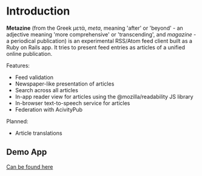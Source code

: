 # Introduction

**Metazine** (from the Greek μετά, _meta_, meaning 'after' or 'beyond' - an adjective meaning 'more comprehensive' or 'transcending', and _magazine_ - a periodical publication) is an experimental RSS/Atom feed client built as a Ruby on Rails app. It tries to present feed entries as articles of a unified online publication.

Features:

- Feed validation
- Newspaper-like presentation of articles
- Search across all articles
- In-app reader view for articles using the @mozilla/readability JS library
- In-browser text-to-speech service for articles
- Federation with AcivityPub

Planned:

- Article translations

## Demo App

[Can be found here](https://metazine.pessi.info/)
